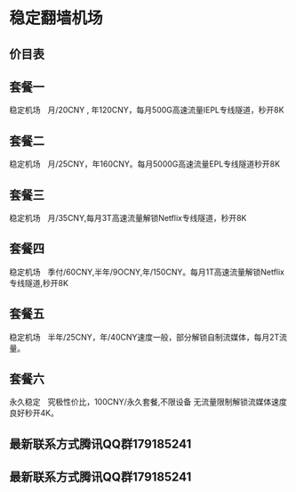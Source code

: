# 稳定翻墙机场

## 价目表

## 套餐一
稳定机场ㅤ月/20CNY , 年120CNY，每月500G高速流量IEPL专线隧道，秒开8K

## 套餐二
稳定机场ㅤ月/25CNY，年160CNY。每月5000G高速流量EPL专线隧道秒开8K

## 套餐三
稳定机场ㅤ月/35CNY,每月3T高速流量解锁Netflix专线隧道，秒开8K

## 套餐四
稳定机场ㅤ季付/60CNY,半年/9OCNY,年/150CNY。每月1T高速流量解锁Netflix专线隧道,秒开8K

## 套餐五
稳定机场ㅤ半年/25CNY，年/40CNY速度一般，部分解锁自制流媒体，每月2T流量。

## 套餐六
永久稳定ㅤ究极性价比，100CNY/永久套餐,不限设备 无流量限制解锁流媒体速度良好秒开4K。

## 最新联系方式腾讯QQ群179185241

## 最新联系方式腾讯QQ群179185241
